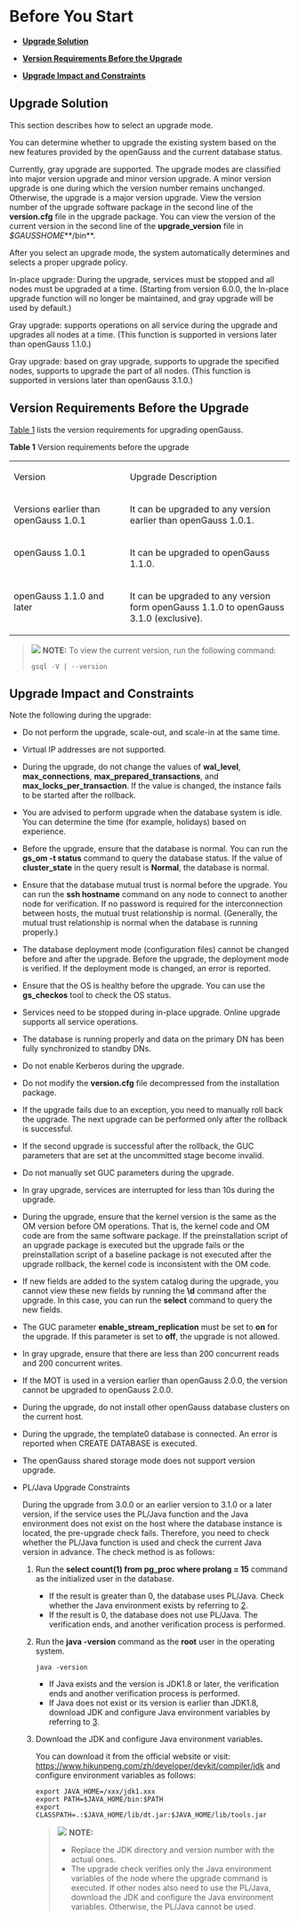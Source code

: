 # Before You Start<a name="EN-US_TOPIC_0305491437"></a>

-   **[Upgrade Solution](#upgrade-solution)**  

-   **[Version Requirements Before the Upgrade](#version-requirements-before-the-upgrade)**  

-   **[Upgrade Impact and Constraints](#upgrade-impact-and-constraints)**  

## Upgrade Solution

This section describes how to select an upgrade mode.

You can determine whether to upgrade the existing system based on the new features provided by the openGauss and the current database status.

Currently, gray upgrade are supported. The upgrade modes are classified into major version upgrade and minor version upgrade. A minor version upgrade is one during which the version number remains unchanged. Otherwise, the upgrade is a major version upgrade. View the version number of the upgrade software package in the second line of the **version.cfg** file in the upgrade package. You can view the version of the current version in the second line of the **upgrade_version** file in *$GAUSSHOME***/bin**.

After you select an upgrade mode, the system automatically determines and selects a proper upgrade policy.

In-place upgrade: During the upgrade, services must be stopped and all nodes must be upgraded at a time. (Starting from version 6.0.0, the In-place upgrade function will no longer be maintained, and gray upgrade will be used by default.)

Gray upgrade: supports operations on all service during the upgrade and upgrades all nodes at a time. \(This function is supported in versions later than openGauss 1.1.0.\)

Gray upgrade: based on gray upgrade, supports to upgrade the specified nodes, supports to upgrade the part of all nodes. \(This function is supported in versions later than openGauss 3.1.0.\)

## Version Requirements Before the Upgrade

[Table 1](#table7961729) lists the version requirements for upgrading openGauss.

**Table 1** Version requirements before the upgrade

<a name="table7961729"></a>

<table><tbody><tr id="row48398424"><td class="cellrowborder" valign="top" width="41.410000000000004%"><p id="p27958252"><a name="p27958252"></a><a name="p27958252"></a>Version</p>
</td>
<td class="cellrowborder" valign="top" width="58.589999999999996%"><p id="p50025933"><a name="p50025933"></a><a name="p50025933"></a>Upgrade Description</p>
</td>
</tr>
<tr id="row5917164"><td class="cellrowborder" valign="top" width="41.410000000000004%"><p id="p138378421424"><a name="p138378421424"></a><a name="p138378421424"></a>Versions earlier than openGauss 1.0.1</p>
</td>
<td class="cellrowborder" valign="top" width="58.589999999999996%"><p id="p33594135"><a name="p33594135"></a><a name="p33594135"></a>It can be upgraded to any version earlier than openGauss 1.0.1.</p>
</td>
</tr>
<tr id="row1699043202811"><td class="cellrowborder" valign="top" width="41.410000000000004%"><p id="p16990230282"><a name="p16990230282"></a><a name="p16990230282"></a>openGauss 1.0.1</p>
</td>
<td class="cellrowborder" valign="top" width="58.589999999999996%"><p id="p89903322814"><a name="p89903322814"></a><a name="p89903322814"></a>It can be upgraded to openGauss 1.1.0.</p>
</td>
</tr>
<tr id="row10729745336"><td class="cellrowborder" valign="top" width="41.410000000000004%"><p id="p473019455316"><a name="p473019455316"></a><a name="p473019455316"></a>openGauss 1.1.0 and later</p>
</td>
<td class="cellrowborder" valign="top" width="58.589999999999996%"><p id="p207301045037"><a name="p207301045037"></a><a name="p207301045037"></a>It can be upgraded to any version form openGauss 1.1.0 to openGauss 3.1.0 (exclusive).</span></p>
</td>
</tr>
</tbody>
</table>


>![](../public_sys-resources/icon-note.gif) **NOTE:** 
>To view the current version, run the following command:
>
>```
>gsql -V | --version
>```

## Upgrade Impact and Constraints

Note the following during the upgrade:

-   Do not perform the upgrade, scale-out, and scale-in at the same time.

-   Virtual IP addresses are not supported.

-   During the upgrade, do not change the values of **wal\_level**, **max\_connections**, **max\_prepared\_transactions**, and **max\_locks\_per\_transaction**. If the value is changed, the instance fails to be started after the rollback.

-   You are advised to perform upgrade when the database system is idle. You can determine the time \(for example, holidays\) based on experience.

-   Before the upgrade, ensure that the database is normal. You can run the **gs\_om -t status** command to query the database status. If the value of **cluster\_state** in the query result is **Normal**, the database is normal.

-   Ensure that the database mutual trust is normal before the upgrade. You can run the **ssh hostname** command on any node to connect to another node for verification. If no password is required for the interconnection between hosts, the mutual trust relationship is normal. \(Generally, the mutual trust relationship is normal when the database is running properly.\)

-   The database deployment mode \(configuration files\) cannot be changed before and after the upgrade. Before the upgrade, the deployment mode is verified. If the deployment mode is changed, an error is reported.

-   Ensure that the OS is healthy before the upgrade. You can use the **gs\_checkos** tool to check the OS status.

-   Services need to be stopped during in-place upgrade. Online upgrade supports all service operations.

-   The database is running properly and data on the primary DN has been fully synchronized to standby DNs.

-   Do not enable Kerberos during the upgrade.

-   Do not modify the **version.cfg** file decompressed from the installation package.

-   If the upgrade fails due to an exception, you need to manually roll back the upgrade. The next upgrade can be performed only after the rollback is successful.

-   If the second upgrade is successful after the rollback, the GUC parameters that are set at the uncommitted stage become invalid.

-   Do not manually set GUC parameters during the upgrade.

-   In gray upgrade, services are interrupted for less than 10s during the upgrade.

-   During the upgrade, ensure that the kernel version is the same as the OM version before OM operations. That is, the kernel code and OM code are from the same software package. If the preinstallation script of an upgrade package is executed but the upgrade fails or the preinstallation script of a baseline package is not executed after the upgrade rollback, the kernel code is inconsistent with the OM code.

-   If new fields are added to the system catalog during the upgrade, you cannot view these new fields by running the **\\d** command after the upgrade. In this case, you can run the **select** command to query the new fields.

-   The GUC parameter **enable\_stream\_replication** must be set to  **on**  for the upgrade. If this parameter is set to **off**, the upgrade is not allowed.

-   In gray upgrade, ensure that there are less than 200 concurrent reads and 200 concurrent writes.

-   If the MOT is used in a version earlier than openGauss 2.0.0, the version cannot be upgraded to openGauss 2.0.0.

-   During the upgrade, do not install other openGauss database clusters on the current host.

- During the upgrade, the template0 database is connected. An error is reported when CREATE DATABASE is executed.

- The openGauss shared storage mode does not support version upgrade.

- PL/Java Upgrade Constraints

  During the upgrade from 3.0.0 or an earlier version to 3.1.0 or a later version, if the service uses the PL/Java function and the Java environment does not exist on the host where the database instance is located, the pre-upgrade check fails. Therefore, you need to check whether the PL/Java function is used and check the current Java version in advance. The check method is as follows:

  1. Run the **select count\(1\) from pg\_proc where prolang = 15** command as the initialized user in the database.

     -   If the result is greater than 0, the database uses PL/Java. Check whether the Java environment exists by referring to [2](#li1343863405415).
     -   If the result is 0, the database does not use PL/Java. The verification ends, and another verification process is performed.

  2. <a name="li1343863405415"></a>Run the **java -version** command as the **root** user in the operating system.

     ```
     java -version
     ```

     -   If Java exists and the version is JDK1.8 or later, the verification ends and another verification process is performed.
     -   If Java does not exist or its version is earlier than JDK1.8, download JDK and configure Java environment variables by referring to [3](#li243351914413).

  3. <a name="li243351914413"></a>Download the JDK and configure Java environment variables.

     You can download it from the official website or visit: <https://www.hikunpeng.com/zh/developer/devkit/compiler/jdk> and configure environment variables as follows:

     ```
     export JAVA_HOME=/xxx/jdk1.xxx
     export PATH=$JAVA_HOME/bin:$PATH 
     export CLASSPATH=.:$JAVA_HOME/lib/dt.jar:$JAVA_HOME/lib/tools.jar 
     ```

     >![](/public_sys-resources/icon-note.gif) **NOTE:**
     >
     >-   Replace the JDK directory and version number with the actual ones.
     >-   The upgrade check verifies only the Java environment variables of the node where the upgrade command is executed. If other nodes also need to use the PL/Java, download the JDK and configure the Java environment variables. Otherwise, the PL/Java cannot be used.
